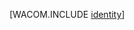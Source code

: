 <properties linkid="dev-net-fundamentals-identity" urlDisplayName="Identity" pageTitle="Windows Azure Identity" metaKeywords="Azure identity, Azure Active Directory, Azure AD, cloud identity ad, cloud active directory" description="Learn about using Active Directory in Windows Azure." metaCanonical="" services="active-directory" documentationCenter=".NET" title="" authors=""  solutions="" writer="" manager="" editor=""  />







[WACOM.INCLUDE [identity](../includes/identity.md)]

